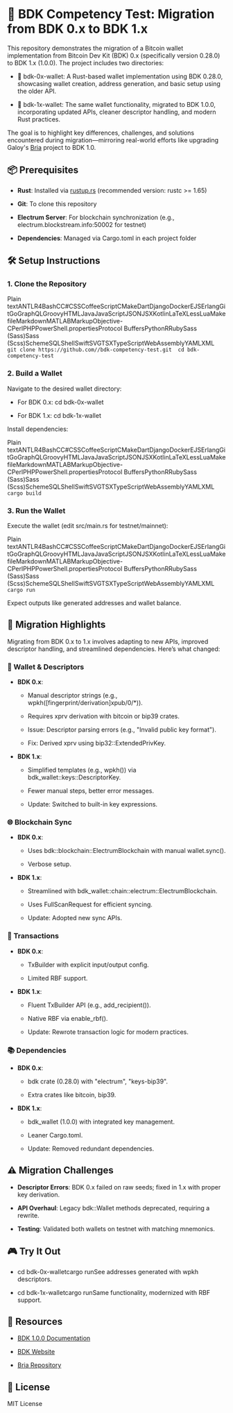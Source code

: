 🧠 BDK Competency Test: Migration from BDK 0.x to BDK 1.x
=========================================================

This repository demonstrates the migration of a Bitcoin wallet implementation from Bitcoin Dev Kit (BDK) 0.x (specifically version 0.28.0) to BDK 1.x (1.0.0). The project includes two directories:

*   📂 bdk-0x-wallet: A Rust-based wallet implementation using BDK 0.28.0, showcasing wallet creation, address generation, and basic setup using the older API.
    
*   📂 bdk-1x-wallet: The same wallet functionality, migrated to BDK 1.0.0, incorporating updated APIs, cleaner descriptor handling, and modern Rust practices.
    

The goal is to highlight key differences, challenges, and solutions encountered during migration—mirroring real-world efforts like upgrading Galoy's [Bria](https://github.com/GaloyMoney/bria) project to BDK 1.0.

📦 Prerequisites
----------------

*   **Rust**: Installed via [rustup.rs](https://rustup.rs/) (recommended version: rustc >= 1.65)
    
*   **Git**: To clone this repository
    
*   **Electrum Server**: For blockchain synchronization (e.g., electrum.blockstream.info:50002 for testnet)
    
*   **Dependencies**: Managed via Cargo.toml in each project folder
    

🛠️ Setup Instructions
----------------------

### 1\. Clone the Repository

Plain textANTLR4BashCC#CSSCoffeeScriptCMakeDartDjangoDockerEJSErlangGitGoGraphQLGroovyHTMLJavaJavaScriptJSONJSXKotlinLaTeXLessLuaMakefileMarkdownMATLABMarkupObjective-CPerlPHPPowerShell.propertiesProtocol BuffersPythonRRubySass (Sass)Sass (Scss)SchemeSQLShellSwiftSVGTSXTypeScriptWebAssemblyYAMLXML`   git clone https://github.com//bdk-competency-test.git  cd bdk-competency-test   `

### 2\. Build a Wallet

Navigate to the desired wallet directory:

*   For BDK 0.x: cd bdk-0x-wallet
    
*   For BDK 1.x: cd bdk-1x-wallet
    

Install dependencies:

Plain textANTLR4BashCC#CSSCoffeeScriptCMakeDartDjangoDockerEJSErlangGitGoGraphQLGroovyHTMLJavaJavaScriptJSONJSXKotlinLaTeXLessLuaMakefileMarkdownMATLABMarkupObjective-CPerlPHPPowerShell.propertiesProtocol BuffersPythonRRubySass (Sass)Sass (Scss)SchemeSQLShellSwiftSVGTSXTypeScriptWebAssemblyYAMLXML`   cargo build   `

### 3\. Run the Wallet

Execute the wallet (edit src/main.rs for testnet/mainnet):

Plain textANTLR4BashCC#CSSCoffeeScriptCMakeDartDjangoDockerEJSErlangGitGoGraphQLGroovyHTMLJavaJavaScriptJSONJSXKotlinLaTeXLessLuaMakefileMarkdownMATLABMarkupObjective-CPerlPHPPowerShell.propertiesProtocol BuffersPythonRRubySass (Sass)Sass (Scss)SchemeSQLShellSwiftSVGTSXTypeScriptWebAssemblyYAMLXML`   cargo run   `

Expect outputs like generated addresses and wallet balance.

🚀 Migration Highlights
-----------------------

Migrating from BDK 0.x to 1.x involves adapting to new APIs, improved descriptor handling, and streamlined dependencies. Here’s what changed:

### 🔑 Wallet & Descriptors

*   **BDK 0.x**:
    
    *   Manual descriptor strings (e.g., wpkh(\[fingerprint/derivation\]xpub/0/\*)).
        
    *   Requires xprv derivation with bitcoin or bip39 crates.
        
    *   Issue: Descriptor parsing errors (e.g., "Invalid public key format").
        
    *   Fix: Derived xprv using bip32::ExtendedPrivKey.
        
*   **BDK 1.x**:
    
    *   Simplified templates (e.g., wpkh()) via bdk\_wallet::keys::DescriptorKey.
        
    *   Fewer manual steps, better error messages.
        
    *   Update: Switched to built-in key expressions.
        

### 🌐 Blockchain Sync

*   **BDK 0.x**:
    
    *   Uses bdk::blockchain::ElectrumBlockchain with manual wallet.sync().
        
    *   Verbose setup.
        
*   **BDK 1.x**:
    
    *   Streamlined with bdk\_wallet::chain::electrum::ElectrumBlockchain.
        
    *   Uses FullScanRequest for efficient syncing.
        
    *   Update: Adopted new sync APIs.
        

### 💸 Transactions

*   **BDK 0.x**:
    
    *   TxBuilder with explicit input/output config.
        
    *   Limited RBF support.
        
*   **BDK 1.x**:
    
    *   Fluent TxBuilder API (e.g., add\_recipient()).
        
    *   Native RBF via enable\_rbf().
        
    *   Update: Rewrote transaction logic for modern practices.
        

### 📚 Dependencies

*   **BDK 0.x**:
    
    *   bdk crate (0.28.0) with "electrum", "keys-bip39".
        
    *   Extra crates like bitcoin, bip39.
        
*   **BDK 1.x**:
    
    *   bdk\_wallet (1.0.0) with integrated key management.
        
    *   Leaner Cargo.toml.
        
    *   Update: Removed redundant dependencies.
        

⚠️ Migration Challenges
-----------------------

*   **Descriptor Errors**: BDK 0.x failed on raw seeds; fixed in 1.x with proper key derivation.
    
*   **API Overhaul**: Legacy bdk::Wallet methods deprecated, requiring a rewrite.
    
*   **Testing**: Validated both wallets on testnet with matching mnemonics.
    

🎮 Try It Out
-------------

*   cd bdk-0x-walletcargo runSee addresses generated with wpkh descriptors.
    
*   cd bdk-1x-walletcargo runSame functionality, modernized with RBF support.
    

📖 Resources
------------

*   [BDK 1.0.0 Documentation](https://docs.rs/bdk_wallet/1.0.0/bdk_wallet/)
    
*   [BDK Website](https://bitcoindevkit.org/)
    
*   [Bria Repository](https://github.com/GaloyMoney/bria)
    

📜 License
----------

MIT License